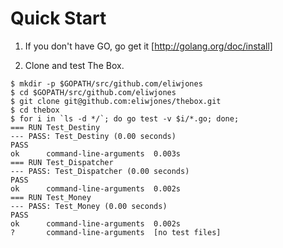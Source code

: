Quick Start
===========

1. If you don't have GO, go get it [http://golang.org/doc/install]

2. Clone and test The Box. 
```
$ mkdir -p $GOPATH/src/github.com/eliwjones
$ cd $GOPATH/src/github.com/eliwjones
$ git clone git@github.com:eliwjones/thebox.git
$ cd thebox
$ for i in `ls -d */`; do go test -v $i/*.go; done;
=== RUN Test_Destiny
--- PASS: Test_Destiny (0.00 seconds)
PASS
ok  	command-line-arguments	0.003s
=== RUN Test_Dispatcher
--- PASS: Test_Dispatcher (0.00 seconds)
PASS
ok  	command-line-arguments	0.002s
=== RUN Test_Money
--- PASS: Test_Money (0.00 seconds)
PASS
ok  	command-line-arguments	0.002s
?   	command-line-arguments	[no test files]
```
